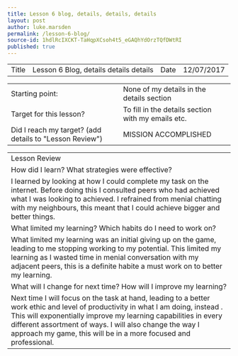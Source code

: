 ```yaml
---
title: Lesson 6 blog, details, details, details
layout: post
author: luke.marsden
permalink: /lesson-6-blog/
source-id: 1hdlRcIXCKT-TaHqpXCsoh4t5_eGAQhYdOrzTQfDWtRI
published: true
---
```

<table>
  <tr>
    <td>Title</td>
    <td>Lesson 6 Blog, details details details </td>
    <td>Date</td>
    <td>12/07/2017</td>
  </tr>
</table>


<table>
  <tr>
    <td>Starting point:</td>
    <td>None of my details in the details section</td>
  </tr>
  <tr>
    <td>Target for this lesson?</td>
    <td>To fill in the details section with my emails etc.</td>
  </tr>
  <tr>
    <td>Did I reach my target? 
(add details to "Lesson Review")</td>
    <td>MISSION ACCOMPLISHED</td>
  </tr>
</table>


<table>
  <tr>
    <td>Lesson Review</td>
  </tr>
  <tr>
    <td>How did I learn? What strategies were effective? </td>
  </tr>
  <tr>
    <td>I learned by looking at how I could complete my task on the internet. Before doing this I consulted peers who had achieved what I was looking to achieved. I refrained from menial chatting with my neighbours, this meant that I could achieve bigger and better things.</td>
  </tr>
  <tr>
    <td>What limited my learning? Which habits do I need to work on? </td>
  </tr>
  <tr>
    <td>What limited my learning was an initial giving up on the game, leading to me stopping working to my potential. This limited my learning as I wasted time in menial conversation with my adjacent peers, this is a definite habite a must work on to better my learning.</td>
  </tr>
  <tr>
    <td>What will I change for next time? How will I improve my learning?</td>
  </tr>
  <tr>
    <td>Next time I will focus on the task at hand, leading to a better work ethic and level of productivity in what I am doing, instead . This will exponentially improve my learning capabilities in every different assortment of ways. I will also change the way I approach my game, this will be in a more focused and professional.</td>
  </tr>
</table>


